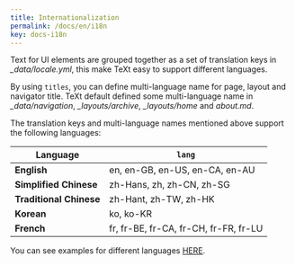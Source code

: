 ```yaml
---
title: Internationalization
permalink: /docs/en/i18n
key: docs-i18n
---
```


Text for UI elements are grouped together as a set of translation keys in *_data/locale.yml*, this make TeXt easy to support different languages.

By using `titles`, you can define multi-language name for page, layout and navigator title. TeXt default defined some multi-language name in *_data/navigation*, *_layouts/archive*, *_layouts/home* and *about.md*.

<!-- more -->

The translation keys and multi-language names mentioned above support the following languages:
<!-- @start locale config -->

| Language                | `lang` |
| ---                     | ---    |
| **English**             | en, en-GB, en-US, en-CA, en-AU |
| **Simplified Chinese**  | zh-Hans, zh, zh-CN, zh-SG |
| **Traditional Chinese** | zh-Hant, zh-TW, zh-HK |
| **Korean**              | ko, ko-KR |
| **French**              | fr, fr-BE, fr-CA, fr-CH, fr-FR, fr-LU |

<!-- @end locale config -->
You can see examples for different languages [HERE](https://github.com/infinit3/samples.html#languages).
